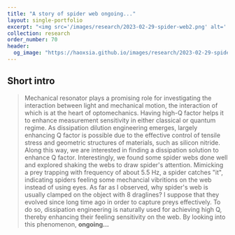 ```yaml
---
title: "A story of spider web ongoing..."
layout: single-portfolio
excerpt: "<img src='/images/research/2023-02-29-spider-web2.png' alt=''>"
collection: research
order_number: 70
header: 
  og_image: "https://haoxsia.github.io/images/research/2023-02-29-spider-web2.png"
---
```


## Short intro

> Mechanical resonator plays a promising role for investigating the interaction between light and mechanical motion, the interaction of which is at the heart of optomechanics. Having high-Q factor helps it to enhance measurement sensitivity in either classical or quantum regime. As dissipation dilution engineering emerges, largely enhancing Q factor is possible due to the effective control of tensile stress and geometric structures of materials, such as silicon nitride. Along this way, we are interested in finding a dissipation solution to enhance Q factor. Interestingly, we found some spider webs done well and explored shaking the webs to draw spider's attention. Mimicking a prey trapping with frequency of about 5.5 Hz, a spider catches "it", indicating spiders feeling some mechancial vibritions on the web instead of using eyes. As far as I observed, why spider's web is usually clamped on the object with 8 draglines? I suppose that they evolved since long time ago in order to capture preys effectively. To do so, dissipation engineering is naturally used for achieving high Q, thereby enhancing their feeling sensitivity on the web. By looking into this phenomenon, **ongoing...**

